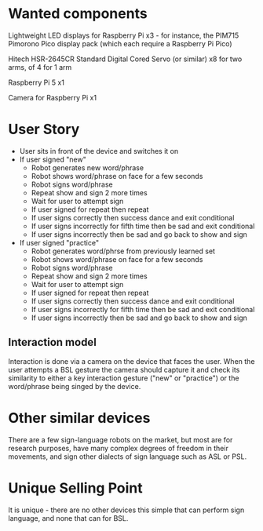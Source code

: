 # Wanted components
Lightweight LED displays for Raspberry Pi x3 - for instance, the PIM715 Pimorono Pico display pack (which each require a Raspberry Pi Pico)

Hitech HSR-2645CR Standard Digital Cored Servo (or similar) x8 for two arms, of 4 for 1 arm

Raspberry Pi 5 x1

Camera for Raspberry Pi x1

# User Story
- User sits in front of the device and switches it on
- If user signed "new"
	- Robot generates new word/phrase
	- Robot shows word/phrase on face for a few seconds
	- Robot signs word/phrase
	- Repeat show and sign 2 more times
	- Wait for user to attempt sign
	- If user signed for repeat then repeat
	- If user signs correctly then success dance and exit conditional
	- If user signs incorrectly for fifth time then be sad and exit conditional
	- If user signs incorrectly then be sad and go back to show and sign
- If user signed "practice"
	- Robot generates word/phrse from previously learned set
	- Robot shows word/phrase on face for a few seconds
	- Robot signs word/phrase
	- Repeat show and sign 2 more times
	- Wait for user to attempt sign
	- If user signed for repeat then repeat
	- If user signs correctly then success dance and exit conditional
	- If user signs incorrectly for fifth time then be sad and exit conditional
	- If user signs incorrectly then be sad and go back to show and sign

## Interaction model
Interaction is done via a camera on the device that faces the user. When the user attempts a BSL gesture the camera should capture it and check its similarity to either a key interaction gesture ("new" or "practice") or the word/phrase being singed by the device.

# Other similar devices
There are a few sign-language robots on the market, but most are for research purposes, have many complex degrees of freedom in their movements, and sign other dialects of sign language such as ASL or PSL.

# Unique Selling Point
It is unique - there are no other devices this simple that can perform sign language, and none that can for BSL.